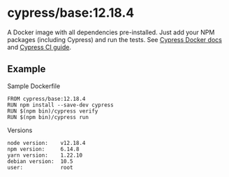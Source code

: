 <!-- WARNING: this file was autogenerated by generate-base-image.js -->
# cypress/base:12.18.4

A Docker image with all dependencies pre-installed.
Just add your NPM packages (including Cypress) and run the tests.
See [Cypress Docker docs](https://on.cypress.io/docker) and
[Cypress CI guide](https://on.cypress.io/ci).

## Example

Sample Dockerfile

```
FROM cypress/base:12.18.4
RUN npm install --save-dev cypress
RUN $(npm bin)/cypress verify
RUN $(npm bin)/cypress run
```

Versions

```
node version:    v12.18.4
npm version:     6.14.8
yarn version:    1.22.10
debian version:  10.5
user:            root
```
